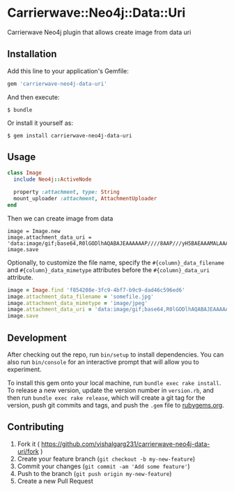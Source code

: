 # Carrierwave::Neo4j::Data::Uri

Carrierwave Neo4j plugin that allows create image from data uri

## Installation

Add this line to your application's Gemfile:

```ruby
gem 'carrierwave-neo4j-data-uri'
```

And then execute:

    $ bundle

Or install it yourself as:

    $ gem install carrierwave-neo4j-data-uri

## Usage

```ruby
class Image
  include Neo4j::ActiveNode

  property :attachment, type: String
  mount_uploader :attachment, AttachmentUploader
end
```

Then we can create image from data

```
image = Image.new
image.attachment_data_uri = 'data:image/gif;base64,R0lGODlhAQABAJEAAAAAAP////8AAP///yH5BAEAAAMALAAAAAABAAEAAAICVAEAOw=='
image.save
```

Optionally, to customize the file name, specify the `#{column}_data_filename` and `#{column}_data_mimetype` attributes before the `#{column}_data_uri` attribute.

```ruby
image = Image.find 'f854208e-3fc9-4bf7-b9c9-dad46c596ed6'
image.attachment_data_filename = 'somefile.jpg'
image.attachment_data_mimetype = 'image/jpeg'
image.attachment_data_uri = 'data:image/gif;base64,R0lGODlhAQABAJEAAAAAAP////8AAP///yH5BAEAAAMALAAAAAABAAEAAAICVAEAOw=='
image.save
```

## Development

After checking out the repo, run `bin/setup` to install dependencies. You can also run `bin/console` for an interactive prompt that will allow you to experiment.

To install this gem onto your local machine, run `bundle exec rake install`. To release a new version, update the version number in `version.rb`, and then run `bundle exec rake release`, which will create a git tag for the version, push git commits and tags, and push the `.gem` file to [rubygems.org](https://rubygems.org).

## Contributing

1. Fork it ( https://github.com/vishalgarg231/carrierwave-neo4j-data-uri/fork )
2. Create your feature branch (`git checkout -b my-new-feature`)
3. Commit your changes (`git commit -am 'Add some feature'`)
4. Push to the branch (`git push origin my-new-feature`)
5. Create a new Pull Request

